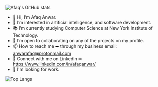 ![Afaq's GitHub stats](https://github-readme-stats.vercel.app/api?username=AfaqAnwar&count_private=true&theme=github_dark&show_icons=true&bg_color=00000000)

- 👋 Hi, I’m Afaq Anwar.
- 👀 I’m interested in artificial intelligence, and software development.
- 📚 I’m currently studying Computer Science at New York Institute of Technology.
- 🤝 I’m open to collaborating on any of the projects on my profile.
- 📫 How to reach me ➡ through my business email: anwarafaq@protonmail.com
- 🔗 Connect with me on LinkedIn ➡ https://www.linkedin.com/in/afaqanwar/
- 💼 I'm looking for work.


![Top Langs](https://github-readme-stats.vercel.app/api/top-langs/?username=AfaqAnwar&layout=compact&langs_count=4&hide=html,shell,css)

